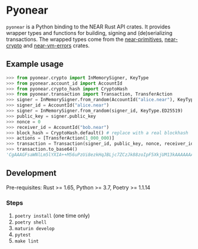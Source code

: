 # Pyonear

`pyonear` is a Python binding to the NEAR Rust API crates. It provides
wrapper types and functions for building, signing and (de)serializing transactions.
The wrapped types come from the [near-primitives](https://crates.io/crates/near-primitives),
[near-crypto](https://crates.io/crates/near-crypto) and
[near-vm-errors](https://crates.io/crates/near-vm-errors) crates.

## Example usage

```python
>>> from pyonear.crypto import InMemorySigner, KeyType
>>> from pyonear.account_id import AccountId
>>> from pyonear.crypto_hash import CryptoHash
>>> from pyonear.transaction import Transaction, TransferAction
>>> signer = InMemorySigner.from_random(AccountId("alice.near"), KeyType.ED25519)
>>> signer_id = AccountId("alice.near")
>>> signer = InMemorySigner.from_random(signer_id, KeyType.ED25519)
>>> public_key = signer.public_key
>>> nonce = 0
>>> receiver_id = AccountId("bob.near")
>>> block_hash = CryptoHash.default() # replace with a real blockhash
>>> actions = [TransferAction(1_000_000)]
>>> transaction = Transaction(signer_id, public_key, nonce, receiver_id, block_hash, actions).sign(signer)
>>> transaction.to_base64()
'CgAAAGFsaWNlLm5lYXIA++M56uPzUi8ezkHqJBLjc7ZCzJk88zoIpF5XkjUM13kAAAAAAAAAAAgAAABib2IubmVhcgAAAAAAAAAAAAAAAAAAAAAAAAAAAAAAAAAAAAAAAAAAAQAAAANAQg8AAAAAAAAAAAAAAAAAALK42W7t/vpUmDAgtChTUWEVvSE3cQZWRla8spN6KfNv9fWn16klROeblzH480b0a+NSL16YfnvWLnd2C9KLTQk='
```

## Development

Pre-requisites: Rust >= 1.65, Python >= 3.7, Poetry >= 1.1.14

### Steps

1. `poetry install` (one time only)
2. `poetry shell`
3. `maturin develop`
4. `pytest`
5. `make lint`
